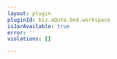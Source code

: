 ```yaml
---
layout: plugin
pluginId: biz.aQute.bnd.workspace
isJarAvailable: true
error: ''
violations: []

---
```


